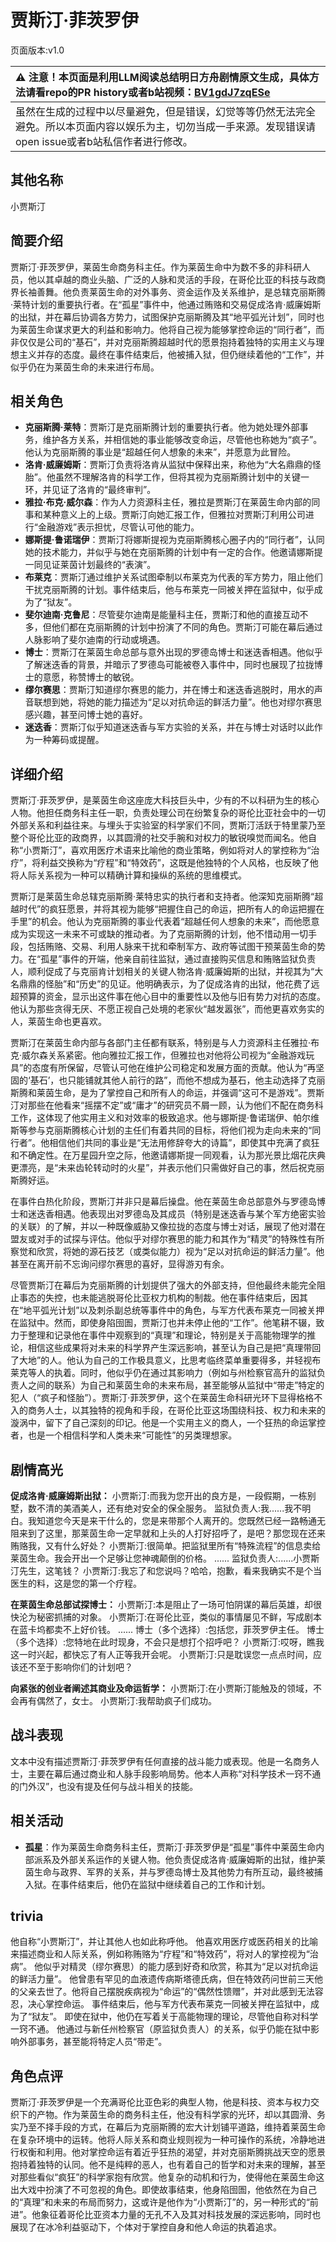 # 贾斯汀·菲茨罗伊
页面版本:v1.0
 

| :warning: 注意！本页面是利用LLM阅读总结明日方舟剧情原文生成，具体方法请看repo的PR history或者b站视频：[BV1gdJ7zqESe](https://www.bilibili.com/video/BV1gdJ7zqESe/)         |
|:----------------------------|
| 虽然在生成的过程中以尽量避免，但是错误，幻觉等等仍然无法完全避免。所以本页面内容以娱乐为主，切勿当成一手来源。发现错误请open issue或者b站私信作者进行修改。|



## 其他名称
小贾斯汀
## 简要介绍
贾斯汀·菲茨罗伊，莱茵生命商务科主任。作为莱茵生命中为数不多的非科研人员，他以其卓越的商业头脑、广泛的人脉和灵活的手段，在哥伦比亚的科技与政商界长袖善舞。他负责莱茵生命的对外事务、资金运作及关系维护，是总辖克丽斯腾·莱特计划的重要执行者。在“孤星”事件中，他通过贿赂和交易促成洛肯·威廉姆斯的出狱，并在幕后协调各方势力，试图保护克丽斯腾及其“地平弧光计划”，同时也为莱茵生命谋求更大的利益和影响力。他将自己视为能够掌控命运的“同行者”，而非仅仅是公司的“基石”，并对克丽斯腾超越时代的愿景抱持着独特的实用主义与理想主义并存的态度。最终在事件结束后，他被捕入狱，但仍继续着他的“工作”，并似乎仍在为莱茵生命的未来进行布局。
## 相关角色
-   **克丽斯腾·莱特**：贾斯汀是克丽斯腾计划的重要执行者。他为她处理外部事务，维护各方关系，并相信她的事业能够改变命运，尽管他也称她为“疯子”。他认为克丽斯腾的事业是“超越任何人想象的未来”，并愿意为此冒险。
-   **洛肯·威廉姆斯**：贾斯汀负责将洛肯从监狱中保释出来，称他为“大名鼎鼎的怪胎”。他虽然不理解洛肯的科学工作，但将其视为克丽斯腾计划中的关键一环，并见证了洛肯的“最终审判”。
-   **雅拉·布克·威尔森**：作为人力资源科主任，雅拉是贾斯汀在莱茵生命内部的同事和某种意义上的上级。贾斯汀向她汇报工作，但雅拉对贾斯汀利用公司进行“金融游戏”表示担忧，尽管认可他的能力。
-   **娜斯提·鲁诺瑞伊**：贾斯汀将娜斯提视为克丽斯腾核心圈子内的“同行者”，认同她的技术能力，并似乎与她在克丽斯腾的计划中有一定的合作。他邀请娜斯提一同见证莱茵计划最终的“表演”。
-   **布莱克**：贾斯汀通过维护关系试图牵制以布莱克为代表的军方势力，阻止他们干扰克丽斯腾的计划。事件结束后，他与布莱克一同被关押在监狱中，似乎成为了“狱友”。
-   **斐尔迪南·克鲁尼**：尽管斐尔迪南是能量科主任，贾斯汀和他的直接互动不多，但他们都在克丽斯腾的计划中扮演了不同的角色。贾斯汀可能在幕后通过人脉影响了斐尔迪南的行动或境遇。
-   **博士**：贾斯汀在莱茵生命总部与意外出现的罗德岛博士和迷迭香相遇。他似乎了解迷迭香的背景，并暗示了罗德岛可能被卷入事件中，同时也展现了拉拢博士的意愿，称赞博士的敏锐。
-   **缪尔赛思**：贾斯汀知道缪尔赛思的能力，并在博士和迷迭香逃脱时，用水的声音联想到她，将她的能力描述为“足以对抗命运的鲜活力量”。他也对缪尔赛思感兴趣，甚至问博士她的喜好。
-   **迷迭香**：贾斯汀似乎知道迷迭香与军方实验的关系，并在与博士对话时以此作为一种筹码或提醒。
## 详细介绍
贾斯汀·菲茨罗伊，是莱茵生命这座庞大科技巨头中，少有的不以科研为生的核心人物。他担任商务科主任一职，负责处理公司在纷繁复杂的哥伦比亚社会中的一切外部关系和利益往来。与埋头于实验室的科学家们不同，贾斯汀活跃于特里蒙乃至整个哥伦比亚的政商界，以其圆滑的社交手腕和对权力的敏锐嗅觉而闻名。他自称“小贾斯汀”，喜欢用医疗术语来比喻他的商业策略，例如将对人的掌控称为“治疗”，将利益交换称为“疗程”和“特效药”，这既是他独特的个人风格，也反映了他将人际关系视为一种可以精确计算和操纵的系统的思维模式。

贾斯汀是莱茵生命总辖克丽斯腾·莱特忠实的执行者和支持者。他深知克丽斯腾“超越时代”的疯狂愿景，并将其视为能够“把握住自己的命运，把所有人的命运把握在手里”的机会。他认为克丽斯腾的事业代表着“超越任何人想象的未来”，而他愿意成为实现这一未来不可或缺的推动者。为了克丽斯腾的计划，他不惜动用一切手段，包括贿赂、交易、利用人脉来干扰和牵制军方、政府等试图干预莱茵生命的势力。在“孤星”事件的开端，他亲自前往监狱，通过直接购买信息和贿赂监狱负责人，顺利促成了与克丽肯计划相关的关键人物洛肯·威廉姆斯的出狱，并视其为“大名鼎鼎的怪胎”和“历史”的见证。他明确表示，为了促成洛肯的出狱，他花费了远超预算的资金，显示出这件事在他心目中的重要性以及他与旧有势力对抗的态度。他认为那些贪得无厌、不愿正视自己处境的老家伙“越发嚣张”，而他更喜欢务实的人，莱茵生命也更喜欢。

贾斯汀在莱茵生命内部与各部门主任都有联系，特别是与人力资源科主任雅拉·布克·威尔森关系紧密。他向雅拉汇报工作，但雅拉也对他将公司视为“金融游戏玩具”的态度有所保留，尽管认可他在维护公司稳定和发展方面的贡献。他认为“再坚固的‘基石’，也只能铺就其他人前行的路”，而他不想成为基石，他主动选择了克丽斯腾和莱茵生命，是为了掌控自己和所有人的命运，并强调“这可不是游戏”。贾斯汀对那些在他看来“摇摆不定”或“庸才”的研究员不屑一顾，认为他们不配在商务科工作，这体现了他实用主义和对效率的极致追求。他与娜斯提·鲁诺瑞伊、帕尔维斯等参与克丽斯腾核心计划的主任们有着共同的目标，将他们视为走向未来的“同行者”。他相信他们共同的事业是“无法用修辞夸大的诗篇”，即使其中充满了疯狂和不确定性。在万星园升空之际，他邀请娜斯提一同观看，认为那光景比烟花庆典更漂亮，是“未来齿轮转动时的火星”，并表示他们只需做好自己的事，然后祝克丽斯腾好运。

在事件白热化阶段，贾斯汀并非只是幕后操盘。他在莱茵生命总部意外与罗德岛博士和迷迭香相遇。他表现出对罗德岛及其成员（特别是迷迭香与某个军方绝密实验的关联）的了解，并以一种既像威胁又像拉拢的态度与博士对话，展现了他对潜在盟友或对手的试探与评估。他似乎对缪尔赛思的能力和其作为“精灵”的特殊性有所察觉和欣赏，将她的源石技艺（或类似能力）视为“足以对抗命运的鲜活力量”。他甚至在离开前不忘询问缪尔赛思的喜好，显得游刃有余。

尽管贾斯汀在幕后为克丽斯腾的计划提供了强大的外部支持，但他最终未能完全阻止事态的失控，也未能逃脱哥伦比亚权力机构的制裁。他在事件结束后，因其在“地平弧光计划”以及刺杀副总统等事件中的角色，与军方代表布莱克一同被关押在监狱中。然而，即使身陷囹圄，贾斯汀也并未停止他的“工作”。他笔耕不辍，致力于整理和记录他在事件中观察到的“真理”和理论，特别是关于高能物理学的推论，相信这些成果将对未来的科学界产生深远影响，甚至认为自己是把“真理带回了大地”的人。他认为自己的工作极具意义，比思考临终菜单重要得多，并轻视布莱克等人的执着。同时，他似乎仍在通过其影响力（例如与州检察官高升的监狱负责人之间的联系）为自己和莱茵生命的未来布局，甚至能够从监狱中“带走”特定的犯人（“疯子和怪胎”）。贾斯汀·菲茨罗伊，这个在莱茵生命科研光环下显得格格不入的商务人士，以其独特的视角和手段，在哥伦比亚这场围绕科技、权力和未来的漩涡中，留下了自己深刻的印记。他是一个实用主义的商人，一个狂热的命运掌控者，也是一个相信科学和人类未来“可能性”的另类理想家。
## 剧情高光
**促成洛肯·威廉姆斯出狱：**
小贾斯汀:而我为您开出的良方是，一段假期，一栋别墅，数不清的美酒美人，还有绝对安全的保全服务。
监狱负责人:我......我不明白。我知道您今天是来干什么的，您是来带那个人离开的。您既然已经一路畅通无阻来到了这里，那莱茵生命一定早就和上头的人打好招呼了，是吧？那您现在还来贿赂我，又有什么好处？
小贾斯汀:很简单。把监狱里所有“特殊流程”的信息卖给莱茵生命。我会开出一个足够让您神魂颠倒的价格。
......
监狱负责人:......小贾斯汀先生，这笔钱？
小贾斯汀:我忘了和您说吗？哈哈，抱歉，看来我确实不是个当医生的料，这是您的第一个疗程。

**在莱茵生命总部试探博士：**
小贾斯汀:本是阻止了一场可怕阴谋的幕后英雄，却很快沦为秘密抓捕的对象。
小贾斯汀:在哥伦比亚，类似的事情屡见不鲜，写成剧本在蓝卡坞都卖不上好价钱。
......
博士（多个选择）:包括您，菲茨罗伊主任。
博士（多个选择）:您特地在此时现身，不会只是想打个招呼吧？
小贾斯汀:哎呀，瞧我这一时兴起，都快忘了有人正等我开会呢。
小贾斯汀:只是耽误您一点点时间，应该还不至于影响你们的计划吧？

**向紧张的创业者阐述其商业及命运哲学：**
小贾斯汀:在小贾斯汀能触及的领域，不会再有偶然了，女士。
小贾斯汀:我帮助疯子们成功。
## 战斗表现
文本中没有描述贾斯汀·菲茨罗伊有任何直接的战斗能力或表现。他是一名商务人士，主要在幕后通过商业和人脉手段影响局势。他本人声称“对科学技术一窍不通的门外汉”，也没有提及任何与战斗相关的技能。
## 相关活动
-   **孤星**：作为莱茵生命商务科主任，贾斯汀·菲茨罗伊是“孤星”事件中莱茵生命内部派系及外部关系运作的关键人物。他负责促成洛肯·威廉姆斯的出狱，维护莱茵生命与政界、军界的关系，并与罗德岛博士及其他势力有所互动，最终被捕入狱。在事件结束后，他仍在监狱中继续着自己的工作和计划。
## trivia
他自称“小贾斯汀”，并让其他人也如此称呼他。
他喜欢用医疗或医药相关的比喻来描述商业和人际关系，例如称贿赂为“疗程”和“特效药”，将对人的掌控视为“治病”。
他似乎对精灵（缪尔赛思）的能力感到好奇和欣赏，称其为“足以对抗命运的鲜活力量”。
他曾患有罕见的血液遗传病斯塔德氏病，但在特效药问世前三天他的父亲去世了。他将自己摆脱疾病视为“命运”的“偶然性馈赠”，并对此感到无法容忍，决心掌控命运。
事件结束后，他与军方代表布莱克一同被关押在监狱中，成为了“狱友”。
即使在狱中，他仍在写着关于高能物理的理论，尽管他自称对科学一窍不通。
他通过与新任州检察官（原监狱负责人）的关系，似乎仍能在狱中影响外部事务，甚至能将特定人员“带走”。
## 角色点评
贾斯汀·菲茨罗伊是一个充满哥伦比亚色彩的典型人物，他是科技、资本与权力交织下的产物。作为莱茵生命的商务科主任，他没有科学家的光环，却以其圆滑、务实乃至不择手段的方式，在幕后为克丽斯腾的宏大计划铺平道路，维持着莱茵生命在复杂环境中的运转。他将人际关系和商业规则视为一种可操作的系统，冷静地进行权衡和利用。他对掌控命运有着近乎狂热的渴望，并对克丽斯腾挑战天空的愿景抱持着独特的认同。他不是纯粹的恶人，也有着自己的哲学和对未来的理解，甚至对那些看似“疯狂”的科学家抱有欣赏。他复杂的动机和行为，使得他在莱茵生命这出大戏中扮演了不可忽视的角色。即使故事结束，他身陷囹圄，他依然在为自己的“真理”和未来的布局而努力，这或许是他作为“小贾斯汀”的，另一种形式的“前进”。他象征着哥伦比亚资本力量的无孔不入及其对科技发展的深远影响，同时也展现了在冰冷利益驱动下，个体对于掌控自身和他人命运的执着追求。